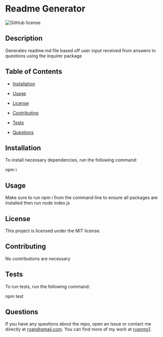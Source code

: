 # Readme Generator
  ![GitHub license](https://img.shields.io/badge/license-MIT-blue.svg)

  ## Description

  Generates readme.md file based off user input received from answers to questions using the inquirer package

  ## Table of Contents

  * [Installation](#installation)

  * [Usage](#usage)
  
  * [License](#license)

  * [Contributing](#contributing)

  * [Tests](#tests)

  * [Questions](#questions)

  ## Installation

  To install necessary dependencies, run the following command:

  npm i
  
  ## Usage 

  Make sure to run npm i from the command line to ensure all packages are installed then run node index.js

  ## License

  This project is licensed under the MIT license.

  ## Contributing 

  No contributions are necessary

  ## Tests

  To run tests, run the following command:

  npm test

  ## Questions

  If you have any questions about the repo, open an issue or contact me directly at ryan@gmail.com. You can find more of my work at [ryanms1](https://github.com/ryanms1/).

